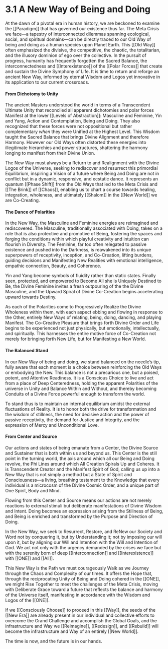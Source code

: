 # 3.1 A New Way of Being and Doing

At the dawn of a pivotal era in human history, we are beckoned to examine the [[Paradigm]] that has governed our existence thus far. The Meta Crisis we face—a tapestry of interconnected dilemmas spanning ecological, social, and spiritual domains—can be directly traced to our Old Way of being and doing as a human species upon Planet Earth. This [[Old Way]] often emphasized the divisive, the competitive, the chaotic, the totalitarian, and the illusory dominion of ego over the collective. In the pursuit of progress, humanity has frequently forgotten the Sacred Balance, the interconnectedness and [[Interexistence]] of the [[Polar Forces]] that create and sustain the Divine Symphony of Life. It is time to return and reforge an ancient New Way, informed by eternal Wisdom and Logos yet innovative in its application to our current crossroads.
#### From Dichotomy to Unity

The ancient Masters understood the world in terms of a Transcendent Ultimate Unity that reconciled all apparent dichotomies and polar forces Manifest at the lower [[Levels of Abstraction]]: Masculine and Feminine, Yin and Yang, Action and Contemplation, Being and Doing. They also recognized that these forces were not oppositional but rather complementary *when* they were Unified at the Highest Level. This Wisdom taught the Sacred Balance that brings Divine Alignment and therefore Harmony. However our Old Ways often distorted these energies into illegitimate hierarchies and power structures, shattering the harmony longing to manifest from their Divine Union.

The New Way must always be a Return to and Realignment with the Divine Logos of the Universe, seeking to rediscover and resurrect this primordial Equilibrium, inspiring a Vision of a future where Being and Doing are not in conflict but in a dynamic, responsive, and ecstatic dance. It represents an quantum [[Phase Shift]] from the Old Ways that led to the Meta Crisis and [[The Brink]] of [[Chaos]], enabling us to chart a course towards healing, integration, wholeness, and ultimately [[Shalom]] in the [[New World]] we are Co-Creating. 

#### The Dance of Polarities

In the New Way, the Masculine and Feminine energies are reimagined and rediscovered. The Masculine, traditionally associated with Doing, takes on a role that is also protective and promotive of Being, fostering the spaces and forging the conditions within which playful creativity and intuition can flourish in Diversity. The Feminine, far too often relegated to passive existence and pushed into the Darkness, is reawakened into its unique superpowers of receptivity, inception, and Co-Creation, lifting burdens, guiding decisions and Manifesting New Realities with emotional intelligence, empathic connection, Beauty, and Coherence.

Yin and Yang become symbols of fluidity rather than static states. Finally seen, protected, and empowered to Become All she is Uniquely Destined to Be, the Divine Feminine invites a fresh outpouring of the the Divine Masculine, and the Upward Spiral of Divine Co-Creation begins accelerating upward towards Destiny. 

As each of the Polarities come to Progressively Realize the Divine Wholeness within them, with each aspect ebbing and flowing in response to the Other, entirely New Ways of relating, being, doing, dancing, and playing Manifest. The Co-Creative Pleasure that brings forth Divine Order and Life begins to be experienced not just physically, but emotionally, intellectually, and spiritually. This harnesses the entire motive force of Co-Creation not merely for bringing forth New Life, but for Manifesting a New World. 

#### The Balanced Stand

In our New Way of being and doing, we stand balanced on the needle’s tip, fully aware that each moment is a choice between reinforcing the Old Ways or embodying the New. This balance is not a precarious one, but a poised, potent, and Attentive Readiness. It is a Conscious Choice to live and act from a place of Deep Centeredness, holding the apparent Polarities of the universe in Unity and Balance Within and Without, and thereby becoming Conduits of a Divine Force powerful enough to transform the world.

To stand thus is to maintain an internal equilibrium amidst the external fluctuations of Reality. It is to honor both the drive for transformation and the wisdom of stillness, the need for decisive action and the power of passive receptivity, the demand for Justice and Integrity, and the expression of Mercy and Unconditional Love.

#### From Center and Source

Our actions and states of being emanate from a Center, the Divine Source and Sustainer that is both within us and beyond us. This Center is the still point in the turning world, the axis around which all our Being and Doing revolve, the Phi Lines around which All Creation Spirals Up and Coheres. It is Transcendent Creator and the Manifest Spirit of God, calling us up into a New Way that is not simply a method but a State of Spirit and Consciousness—a living, breathing testament to the Knowledge that every individual is a microcosm of the Divine Cosmic Order, and a unique part of One Spirit, Body and Mind. 

Flowing from this Center and Source means our actions are not merely reactions to external stimuli but deliberate manifestations of Divine Wisdom and Intent. Doing becomes an expression arising from the Stillness of Being, and Being is enriched and transformed by the Purpose and Direction of Doing.

In the New Way, we seek to Resurrect, Restore, and ReNew our Society and Word not by conquering it, but by Understanding it; not by imposing our will upon it, but by aligning our Will and Intention with the Will and Intention of God. We act not only with the urgency demanded by the crises we face but with the serenity born of deep [[Interconnection]] and [[Interexistence]] with [[ONE]] and [[All]]. 

This New Way is the Path we must courageously Walk as we Journey through the Chaos and Complexity of our times. It offers the Hope that, through the reciprocating Unity of Being and Doing cohered in the [[ONE]], we might Rise Together to meet the challenges of the Meta Crisis, moving with Deliberate Grace toward a future that reflects the balance and harmony of the Universe itself, manifesting in accordance with the Wisdom and Logos of the [[ONE]]. 

If we [[Consciously Choose]] to proceed in this [[Way]], the seeds of the [[New Era]] are already present in our individual and collective efforts to overcome the Grand Challenge and accomplish the Global Goals, and the infrastructure and Way we [[Reimagine]], [[Redesign]], and [[Rebuild]] will become the infrastructure and Way of an entirely [[New World]].

The time is now, and the future is in our hands.
